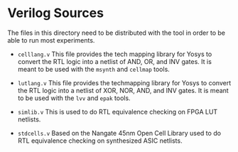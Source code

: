 # Verilog Sources

The files in this directory need to be distributed with the tool in order to be able to run most experiments.

- `celllang.v` This file provides the tech mapping library for Yosys to convert the RTL logic into a netlist of AND, OR, and INV gates. It is meant to be used with the `msynth` and `cellmap` tools.

- `lutlang.v` This file provides the techmapping library for Yosys to convert the RTL logic into a netlist of XOR, NOR, AND, and INV gates. It is meant to be used with the `lvv` and `epak` tools.

- `simlib.v` This is used to do RTL equivalence checking on FPGA LUT netlists.

- `stdcells.v` Based on the Nangate 45nm Open Cell Library used to do RTL equivalence checking on synthesized ASIC netlists.
